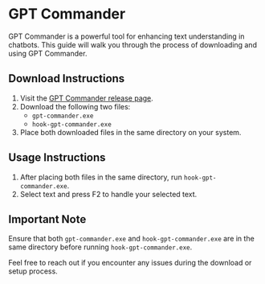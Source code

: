 # GPT Commander

GPT Commander is a powerful tool for enhancing text understanding in chatbots. This guide will walk you through the process of downloading and using GPT Commander.

## Download Instructions

1. Visit the [GPT Commander release page](https://github.com/nullmastermind/gpt-commander/releases/tag/1.0.2).
2. Download the following two files:
   - `gpt-commander.exe`
   - `hook-gpt-commander.exe`
3. Place both downloaded files in the same directory on your system.

## Usage Instructions

1. After placing both files in the same directory, run `hook-gpt-commander.exe`.
2. Select text and press F2 to handle your selected text.

## Important Note

Ensure that both `gpt-commander.exe` and `hook-gpt-commander.exe` are in the same directory before running `hook-gpt-commander.exe`.

Feel free to reach out if you encounter any issues during the download or setup process.
